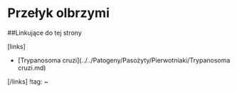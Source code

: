 # Przełyk olbrzymi





##Linkujące do tej strony

[links]

- [Trypanosoma cruzi](../../Patogeny/Pasożyty/Pierwotniaki/Trypanosoma cruzi.md)


[/links]
!tag:
~

